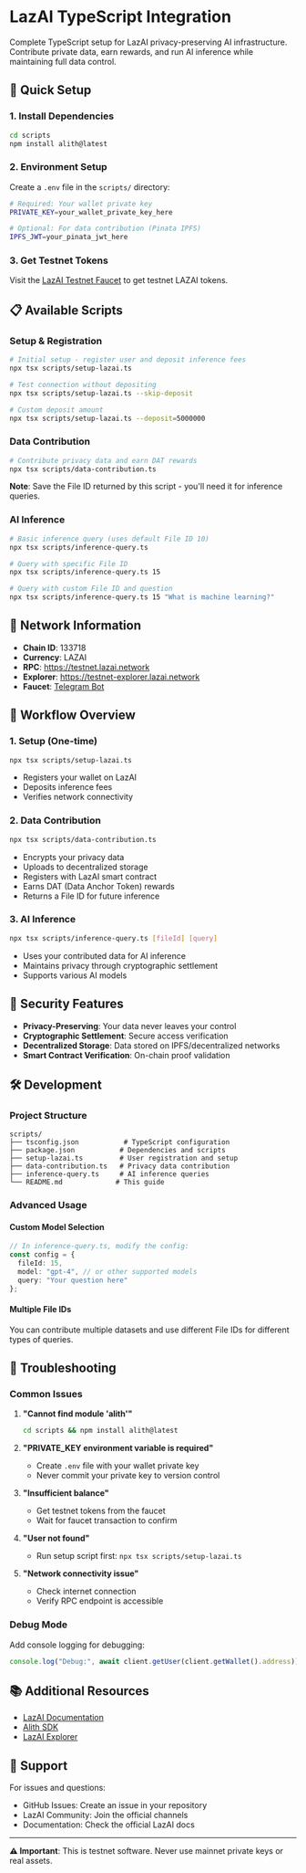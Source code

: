 # LazAI TypeScript Integration

Complete TypeScript setup for LazAI privacy-preserving AI infrastructure. Contribute private data, earn rewards, and run AI inference while maintaining full data control.

## 🚀 Quick Setup

### 1. Install Dependencies

```bash
cd scripts
npm install alith@latest
```

### 2. Environment Setup

Create a `.env` file in the `scripts/` directory:

```bash
# Required: Your wallet private key
PRIVATE_KEY=your_wallet_private_key_here

# Optional: For data contribution (Pinata IPFS)
IPFS_JWT=your_pinata_jwt_here
```

### 3. Get Testnet Tokens

Visit the [LazAI Testnet Faucet](https://t.me/LazAITestnetFaucetBot) to get testnet LAZAI tokens.

## 📋 Available Scripts

### Setup & Registration

```bash
# Initial setup - register user and deposit inference fees
npx tsx scripts/setup-lazai.ts

# Test connection without depositing
npx tsx scripts/setup-lazai.ts --skip-deposit

# Custom deposit amount
npx tsx scripts/setup-lazai.ts --deposit=5000000
```

### Data Contribution

```bash
# Contribute privacy data and earn DAT rewards
npx tsx scripts/data-contribution.ts
```

**Note**: Save the File ID returned by this script - you'll need it for inference queries.

### AI Inference

```bash
# Basic inference query (uses default File ID 10)
npx tsx scripts/inference-query.ts

# Query with specific File ID
npx tsx scripts/inference-query.ts 15

# Query with custom File ID and question
npx tsx scripts/inference-query.ts 15 "What is machine learning?"
```

## 🔧 Network Information

- **Chain ID**: 133718
- **Currency**: LAZAI
- **RPC**: https://testnet.lazai.network
- **Explorer**: https://testnet-explorer.lazai.network
- **Faucet**: [Telegram Bot](https://t.me/LazAITestnetFaucetBot)

## 📖 Workflow Overview

### 1. Setup (One-time)
```bash
npx tsx scripts/setup-lazai.ts
```
- Registers your wallet on LazAI
- Deposits inference fees
- Verifies network connectivity

### 2. Data Contribution
```bash
npx tsx scripts/data-contribution.ts
```
- Encrypts your privacy data
- Uploads to decentralized storage
- Registers with LazAI smart contract
- Earns DAT (Data Anchor Token) rewards
- Returns a File ID for future inference

### 3. AI Inference
```bash
npx tsx scripts/inference-query.ts [fileId] [query]
```
- Uses your contributed data for AI inference
- Maintains privacy through cryptographic settlement
- Supports various AI models

## 🔐 Security Features

- **Privacy-Preserving**: Your data never leaves your control
- **Cryptographic Settlement**: Secure access verification
- **Decentralized Storage**: Data stored on IPFS/decentralized networks
- **Smart Contract Verification**: On-chain proof validation

## 🛠 Development

### Project Structure
```
scripts/
├── tsconfig.json           # TypeScript configuration
├── package.json           # Dependencies and scripts
├── setup-lazai.ts         # User registration and setup
├── data-contribution.ts   # Privacy data contribution
├── inference-query.ts     # AI inference queries
└── README.md             # This guide
```

### Advanced Usage

#### Custom Model Selection
```typescript
// In inference-query.ts, modify the config:
const config = {
  fileId: 15,
  model: "gpt-4", // or other supported models
  query: "Your question here"
};
```

#### Multiple File IDs
You can contribute multiple datasets and use different File IDs for different types of queries.

## 🐛 Troubleshooting

### Common Issues

1. **"Cannot find module 'alith'"**
   ```bash
   cd scripts && npm install alith@latest
   ```

2. **"PRIVATE_KEY environment variable is required"**
   - Create `.env` file with your wallet private key
   - Never commit your private key to version control

3. **"Insufficient balance"**
   - Get testnet tokens from the faucet
   - Wait for faucet transaction to confirm

4. **"User not found"**
   - Run setup script first: `npx tsx scripts/setup-lazai.ts`

5. **"Network connectivity issue"**
   - Check internet connection
   - Verify RPC endpoint is accessible

### Debug Mode
Add console logging for debugging:
```typescript
console.log("Debug:", await client.getUser(client.getWallet().address));
```

## 📚 Additional Resources

- [LazAI Documentation](https://docs.lazai.network)
- [Alith SDK](https://github.com/0xLazAI/alith)
- [LazAI Explorer](https://testnet-explorer.lazai.network)

## 🤝 Support

For issues and questions:
- GitHub Issues: Create an issue in your repository
- LazAI Community: Join the official channels
- Documentation: Check the official LazAI docs

---

**⚠️ Important**: This is testnet software. Never use mainnet private keys or real assets.